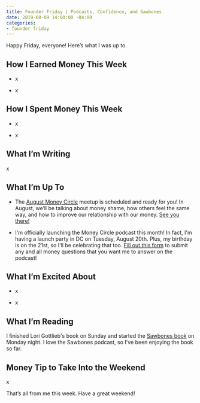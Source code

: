 ```yaml
---
title: Founder Friday | Podcasts, Confidence, and Sawbones
date: 2019-08-09 14:00:00 -04:00
categories:
- founder friday
---
```


Happy Friday, everyone! Here’s what I was up to.

## **How I Earned Money This Week**

* x

* x

## **How I Spent Money This Week**

* x

* x

## **What I’m Writing**

x

## **What I’m Up To**

* The [August Money Circle](https://www.eventbrite.com/e/money-circle-dealing-with-money-shame-tickets-66476917249) meetup is scheduled and ready for you! In August, we’ll be talking about money shame, how others feel the same way, and how to improve our relationship with our money. [See you there!](https://www.eventbrite.com/e/money-circle-dealing-with-money-shame-tickets-66476917249)

* I'm officially launching the Money Circle podcast this month! In fact, I'm having a launch party in DC on Tuesday, August 20th. Plus, my birthday is on the 21st, so I'll be celebrating that too. [Fill out this form](https://docs.google.com/forms/d/e/1FAIpQLSf75z5itnYO-XOLStoqY5FXwuf8YI37ye5OD21Wv7tBGAqIVQ/viewform?usp=sf_link) to submit any and all money questions that you want me to answer on the podcast!

## **What I’m Excited About**

* x

* x

## **What I’m Reading**

I finished Lori Gottlieb's book on Sunday and started the [Sawbones book](https://www.goodreads.com/en/book/show/38749668) on Monday night. I love the Sawbones podcast, so I've been enjoying the book so far. 

## **Money Tip to Take Into the Weekend**

x

That’s all from me this week. Have a great weekend!
